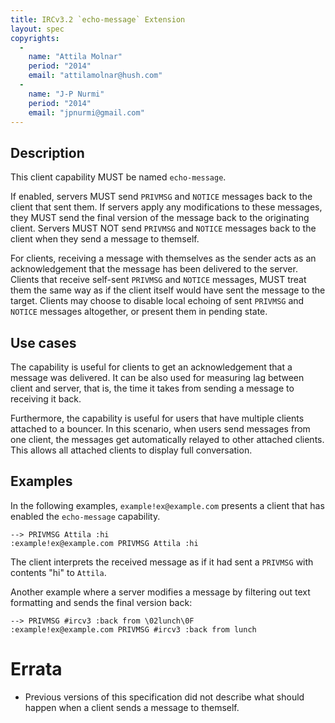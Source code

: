 ```yaml
---
title: IRCv3.2 `echo-message` Extension
layout: spec
copyrights:
  -
    name: "Attila Molnar"
    period: "2014"
    email: "attilamolnar@hush.com"
  -
    name: "J-P Nurmi"
    period: "2014"
    email: "jpnurmi@gmail.com"
---
```

## Description

This client capability MUST be named `echo-message`.

If enabled, servers MUST send `PRIVMSG` and `NOTICE` messages back to
the client that sent them. If servers apply any modifications to these
messages, they MUST send the final version of the message back to the
originating client. Servers MUST NOT send `PRIVMSG` and `NOTICE`
messages back to the client when they send a message to themself.

For clients, receiving a message with themselves as the sender acts as
an acknowledgement that the message has been delivered to the server.
Clients that receive self-sent `PRIVMSG` and `NOTICE` messages, MUST
treat them the same way as if the client itself would have sent the
message to the target. Clients may choose to disable local echoing
of sent `PRIVMSG` and `NOTICE` messages altogether, or present them
in pending state.

## Use cases

The capability is useful for clients to get an acknowledgement that a
message was delivered. It can be also used for measuring lag between
client and server, that is, the time it takes from sending a message
to receiving it back.

Furthermore, the capability is useful for users that have multiple
clients attached to a bouncer. In this scenario, when users send
messages from one client, the messages get automatically relayed to
other attached clients. This allows all attached clients to display
full conversation.

## Examples

In the following examples, `example!ex@example.com` presents a client
that has enabled the `echo-message` capability.

    --> PRIVMSG Attila :hi
    :example!ex@example.com PRIVMSG Attila :hi

The client interprets the received message as if it had sent a `PRIVMSG`
with contents "hi" to `Attila`.

Another example where a server modifies a message by filtering out text
formatting and sends the final version back:

    --> PRIVMSG #ircv3 :back from \02lunch\0F
    :example!ex@example.com PRIVMSG #ircv3 :back from lunch


# Errata

* Previous versions of this specification did not describe what should
happen when a client sends a message to themself.
